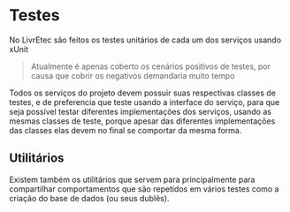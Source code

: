 # Testes
No LivrEtec são feitos os testes unitários de cada um dos serviços usando xUnit 

> Atualmente é apenas coberto os cenários positivos de testes, por causa que cobrir os negativos demandaria muito tempo    

Todos os serviços do projeto devem possuir suas respectivas classes de testes, e de preferencia que teste usando a interface do serviço, para que seja possível testar diferentes implementações dos serviços, usando as mesmas classes de teste, porque apesar das diferentes implementações das classes elas devem no final se comportar da mesma forma.


## Utilitários
Existem também os utilitários que servem para principalmente para compartilhar comportamentos que são repetidos em vários testes como a criação do base de dados (ou seus dublês). 
 